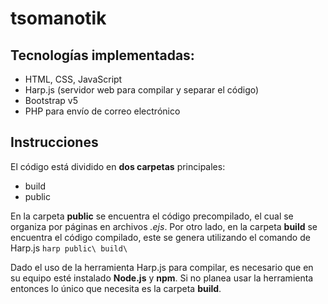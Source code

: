 # tsomanotik

## Tecnologías implementadas:
- HTML, CSS, JavaScript
- Harp.js (servidor web para compilar y separar el código)
- Bootstrap v5
- PHP para envío de correo electrónico

## Instrucciones
El código está dividido en **dos carpetas** principales:
- build
- public

En la carpeta **public** se encuentra el código precompilado, el cual se organiza por páginas en archivos *.ejs*. Por otro lado, en la carpeta **build** se encuentra el código compilado, este se genera utilizando el comando de Harp.js
`harp public\ build\`

Dado el uso de la herramienta Harp.js para compilar, es necesario que en su equipo esté instalado **Node.js** y **npm**. Si no planea usar la herramienta entonces lo único que necesita es la carpeta **build**. 
